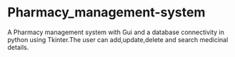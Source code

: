# Pharmacy_management-system
A Pharmacy management system with Gui and a database connectivity in python using Tkinter.The user can add,update,delete and search medicinal details.

